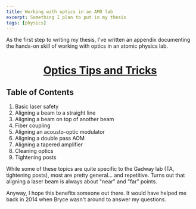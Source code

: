 ```yaml
---
title: Working with optics in an AMO lab
excerpt: Something I plan to put in my thesis
tags: [physics]
---
```


As the first step to writing my thesis, I've written an appendix documenting the hands-on skill of working with optics in an atomic physics lab.

# [**<center>Optics Tips and Tricks</center>**](/assets/docs/Optics_Tips_and_Tricks.pdf)


## Table of Contents
1. Basic laser safety
2. Aligning a beam to a straight line
3. Aligning a beam on top of another beam
4. Fiber coupling
5. Aligning an acousto-optic modulator
6. Aligning a double pass AOM
7. Aligning a tapered amplifier
8. Cleaning optics
9. Tightening posts

While some of these topics are quite specific to the Gadway lab (TA, tightening posts), most are pretty general... and repetitive. Turns out that aligning a laser beam is always about "near" and "far" points.

Anyway, I hope this benefits someone out there. It would have helped me back in 2014 when Bryce wasn't around to answer my questions.
